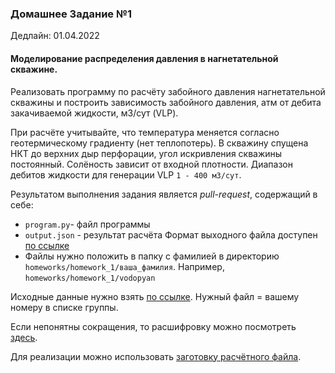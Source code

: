 ### Домашнее Задание №1

Дедлайн: 01.04.2022

#### Моделирование распределения давления в нагнетательной скважине.

Реализовать программу по расчёту забойного давления нагнетательной скважины и построить зависимость 
забойного давления, атм от дебита закачиваемой жидкости, м3/сут (VLP).

При расчёте учитывайте, что температура меняется согласно геотермическому градиенту (нет теплопотерь).
В скважину спущена НКТ до верхних дыр перфорации, угол искривления скважины постоянный.
Солёность зависит от входной плотности.
Диапазон дебитов жидкости для генерации VLP `1 - 400 м3/сут`.

Результатом выполнения задания является *pull-request*,
содержащий в себе:
- `program.py`- файл программы
- `output.json` - результат расчёта 
Формат выходного файла доступен [по ссылке](../../homeworks/homework_1/output_example.json)
- Файлы нужно положить в папку с фамилией в директорию `homeworks/homework_1/ваша_фамилия`. 
Например, `homeworks/homework_1/vodopyan`

Исходные данные нужно взять [по ссылке](https://github.com/AlexeyVodopyan/course_sppu_2022/tree/main/homeworks/homework_1/input_data). 
Нужный файл = вашему номеру в списке группы.

Если непонятны сокращения, то расшифровку можно посмотреть [здесь](glossary.md).

Для реализации можно использовать [заготовку расчётного файла](../../homeworks/homework_1/demo.ipynb). 